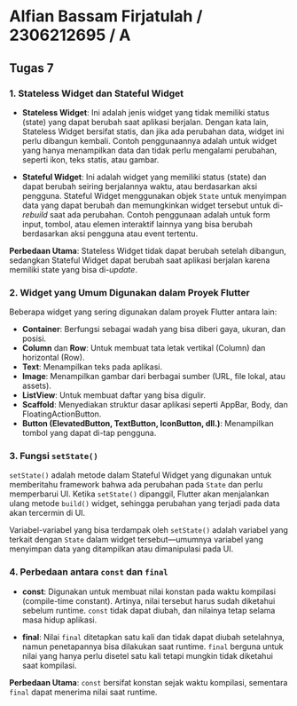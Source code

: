 # Alfian Bassam Firjatulah / 2306212695 / A

## Tugas 7
### 1. Stateless Widget dan Stateful Widget
   - **Stateless Widget**: Ini adalah jenis widget yang tidak memiliki status (state) yang dapat berubah saat aplikasi berjalan. Dengan kata lain, Stateless Widget bersifat statis, dan jika ada perubahan data, widget ini perlu dibangun kembali. Contoh penggunaannya adalah untuk widget yang hanya menampilkan data dan tidak perlu mengalami perubahan, seperti ikon, teks statis, atau gambar.
   
   - **Stateful Widget**: Ini adalah widget yang memiliki status (state) dan dapat berubah seiring berjalannya waktu, atau berdasarkan aksi pengguna. Stateful Widget menggunakan objek `State` untuk menyimpan data yang dapat berubah dan memungkinkan widget tersebut untuk di-*rebuild* saat ada perubahan. Contoh penggunaan adalah untuk form input, tombol, atau elemen interaktif lainnya yang bisa berubah berdasarkan aksi pengguna atau event tertentu.

   **Perbedaan Utama**: Stateless Widget tidak dapat berubah setelah dibangun, sedangkan Stateful Widget dapat berubah saat aplikasi berjalan karena memiliki state yang bisa di-*update*.

### 2. Widget yang Umum Digunakan dalam Proyek Flutter
   Beberapa widget yang sering digunakan dalam proyek Flutter antara lain:
   
   - **Container**: Berfungsi sebagai wadah yang bisa diberi gaya, ukuran, dan posisi.
   - **Column** dan **Row**: Untuk membuat tata letak vertikal (Column) dan horizontal (Row).
   - **Text**: Menampilkan teks pada aplikasi.
   - **Image**: Menampilkan gambar dari berbagai sumber (URL, file lokal, atau assets).
   - **ListView**: Untuk membuat daftar yang bisa digulir.
   - **Scaffold**: Menyediakan struktur dasar aplikasi seperti AppBar, Body, dan FloatingActionButton.
   - **Button (ElevatedButton, TextButton, IconButton, dll.)**: Menampilkan tombol yang dapat di-tap pengguna.
   
### 3. Fungsi `setState()`
   `setState()` adalah metode dalam Stateful Widget yang digunakan untuk memberitahu framework bahwa ada perubahan pada `State` dan perlu memperbarui UI. Ketika `setState()` dipanggil, Flutter akan menjalankan ulang metode `build()` widget, sehingga perubahan yang terjadi pada data akan tercermin di UI.

   Variabel-variabel yang bisa terdampak oleh `setState()` adalah variabel yang terkait dengan `State` dalam widget tersebut—umumnya variabel yang menyimpan data yang ditampilkan atau dimanipulasi pada UI.

### 4. Perbedaan antara `const` dan `final`
   - **const**: Digunakan untuk membuat nilai konstan pada waktu kompilasi (compile-time constant). Artinya, nilai tersebut harus sudah diketahui sebelum runtime. `const` tidak dapat diubah, dan nilainya tetap selama masa hidup aplikasi.
   
   - **final**: Nilai `final` ditetapkan satu kali dan tidak dapat diubah setelahnya, namun penetapannya bisa dilakukan saat runtime. `final` berguna untuk nilai yang hanya perlu disetel satu kali tetapi mungkin tidak diketahui saat kompilasi.

   **Perbedaan Utama**: `const` bersifat konstan sejak waktu kompilasi, sementara `final` dapat menerima nilai saat runtime.